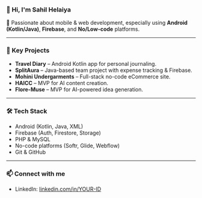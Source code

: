 ### 👋 Hi, I'm Sahil Helaiya

🚀 Passionate about mobile & web development, especially using **Android (Kotlin/Java)**, **Firebase**, and **No/Low-code** platforms.

---

### 🧩 Key Projects

- **Travel Diary** – Android Kotlin app for personal journaling.
- **SplitAura** – Java-based team project with expense tracking & Firebase.
- **Mohini Undergarments** – Full-stack no-code eCommerce site.
- **HAICC** – MVP for AI content creation.
- **Flore-Muse** – MVP for AI-powered idea generation.

---

### 🛠 Tech Stack

- Android (Kotlin, Java, XML)
- Firebase (Auth, Firestore, Storage)
- PHP & MySQL
- No-code platforms (Softr, Glide, Webflow)
- Git & GitHub

---

### 📫 Connect with me
- LinkedIn: [linkedin.com/in/YOUR-ID](#)
